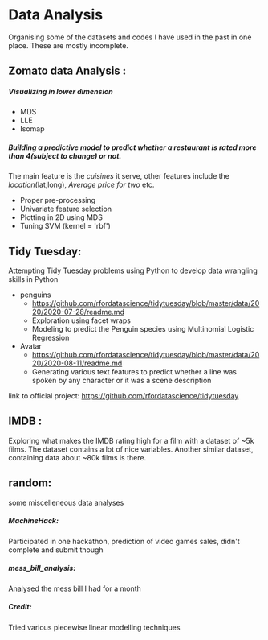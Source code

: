 # Data Analysis

Organising some of the datasets and codes I have used in the past in one place. These are mostly incomplete. 

## __Zomato data Analysis__ : 

##### Visualizing in lower dimension 
- MDS
- LLE
- Isomap 

##### Building a predictive model to predict whether a restaurant is rated more than 4(subject to change) or not.
The main feature is the _cuisines_ it serve, other features include the _location_(lat,long), _Average price for two_ etc. 
- Proper pre-processing 
- Univariate feature selection 
- Plotting in 2D using MDS 
- Tuning SVM (kernel = 'rbf')

## Tidy Tuesday:
Attempting Tidy Tuesday problems using Python to develop data wrangling skills in Python
- penguins
  - https://github.com/rfordatascience/tidytuesday/blob/master/data/2020/2020-07-28/readme.md
  - Exploration using facet wraps
  - Modeling to predict the Penguin species using Multinomial Logistic Regression
- Avatar
  - https://github.com/rfordatascience/tidytuesday/blob/master/data/2020/2020-08-11/readme.md
  - Generating various text features to predict whether a line was spoken by any character or it was a scene description

link to official project: https://github.com/rfordatascience/tidytuesday

## __IMDB__ :
Exploring what makes the IMDB rating high for a film with a dataset of ~5k films. The dataset contains a lot of nice variables. Another similar dataset, containing data about ~80k films is there. 

## __random__:
some miscelleneous data analyses
##### MachineHack:
Participated in one hackathon, prediction of video games sales, didn't complete and submit though
##### __mess_bill_analysis__: 
Analysed the mess bill I had for a month
##### __Credit__:  
Tried various piecewise linear modelling techniques 
